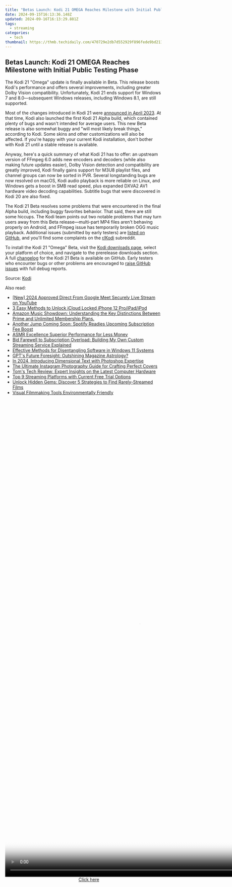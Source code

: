 ```yaml
---
title: "Betas Launch: Kodi 21 OMEGA Reaches Milestone with Initial Public Testing Phase"
date: 2024-09-15T16:13:36.148Z
updated: 2024-09-16T16:13:29.881Z
tags:
  - streaming
categories:
  - tech
thumbnail: https://thmb.techidaily.com/470729e2db7d552929f896fede9bd2112971e2401fbcd66ce15df928f6be58b2.jpg
---
```


## Betas Launch: Kodi 21 OMEGA Reaches Milestone with Initial Public Testing Phase

The Kodi 21 "Omega" update is finally available in Beta. This release boosts Kodi's performance and offers several improvements, including greater Dolby Vision compatibility. Unfortunately, Kodi 21 ends support for Windows 7 and 8.0—subsequent Windows releases, including Windows 8.1, are still supported.

 Most of the changes introduced in Kodi 21 were [announced in April 2023](https://facebook-video-content.techidaily.com/updated-crafting-your-online-identity-a-facebook-tutorial/). At that time, Kodi also launched the first Kodi 21 Alpha build, which contained plenty of bugs and wasn't intended for average users. This new Beta release is also somewhat buggy and "will most likely break things," according to Kodi. Some skins and other customizations will also be affected. If you're happy with your current Kodi installation, don't bother with Kodi 21 until a stable release is available.

 Anyway, here's a quick summary of what Kodi 21 has to offer: an upstream version of FFmpeg 6.0 adds new encoders and decoders (while also making future updates easier), Dolby Vision detection and compatibility are greatly improved, Kodi finally gains support for M3U8 playlist files, and channel groups can now be sorted in PVR. Several longstanding bugs are now resolved on macOS, Kodi audio playback is more reliable on Linux, and Windows gets a boost in SMB read speed, plus expanded DXVA2 AV1 hardware video decoding capabilities. Subtitle bugs that were discovered in Kodi 20 are also fixed.

 The Kodi 21 Beta resolves some problems that were encountered in the final Alpha build, including buggy favorites behavior. That said, there are still some hiccups. The Kodi team points out two notable problems that may turn users away from this Beta release—multi-part MP4 files aren't behaving properly on Android, and FFmpeg issue has temporarily broken OGG music playback. Additional issues (submitted by early testers) are [listed on GitHub](https://github.com/xbmc/xbmc/issues), and you'll find some complaints on the [r/Kodi](https://www.reddit.com/r/kodi/) subreddit.

 To install the Kodi 21 "Omega" Beta, visit the [Kodi downloads page](https://kodi.tv/download/), select your platform of choice, and navigate to the prerelease downloads section. A full [changelog](http://github.com/xbmc/xbmc/releases/tag/21.0b1-Omega) for the Kodi 21 Beta is available on GitHub. Early testers who encounter bugs or other problems are encouraged to [raise GitHub issues](http://github.com/xbmc/xbmc/issues) with full debug reports.

 Source: [Kodi](https://kodi.tv/article/kodi-omega-beta-1/)

<ins class="adsbygoogle"
     style="display:block"
     data-ad-format="autorelaxed"
     data-ad-client="ca-pub-7571918770474297"
     data-ad-slot="1223367746"></ins>

<ins class="adsbygoogle"
     style="display:block"
     data-ad-client="ca-pub-7571918770474297"
     data-ad-slot="8358498916"
     data-ad-format="auto"
     data-full-width-responsive="true"></ins>

<span class="atpl-alsoreadstyle">Also read:</span>
<div><ul>
<li><a href="https://facebook-video-share.techidaily.com/new-2024-approved-direct-from-google-meet-securely-live-stream-on-youtube/"><u>[New] 2024 Approved Direct From Google Meet Securely Live Stream on YouTube</u></a></li>
<li><a href="https://activate-lock.techidaily.com/3-easy-methods-to-unlock-icloud-locked-iphone-12-proipadipod-by-drfone-ios/"><u>3 Easy Methods to Unlock iCloud Locked iPhone 12 Pro/iPad/iPod</u></a></li>
<li><a href="https://media-tips.techidaily.com/amazon-music-showdown-understanding-the-key-distinctions-between-prime-and-unlimited-membership-plans/"><u>Amazon Music Showdown: Understanding the Key Distinctions Between Prime and Unlimited Membership Plans.</u></a></li>
<li><a href="https://media-tips.techidaily.com/another-jump-coming-soon-spotify-readies-upcoming-subscription-fee-boost/"><u>Another Jump Coming Soon: Spotify Readies Upcoming Subscription Fee Boost</u></a></li>
<li><a href="https://fox-glue.techidaily.com/asmr-excellence-superior-performance-for-less-money/"><u>ASMR Excellence Superior Performance for Less Money</u></a></li>
<li><a href="https://media-tips.techidaily.com/bid-farewell-to-subscription-overload-building-my-own-custom-streaming-service-explained/"><u>Bid Farewell to Subscription Overload: Building My Own Custom Streaming Service Explained</u></a></li>
<li><a href="https://tech-hub.techidaily.com/effective-methods-for-disentangling-software-in-windows-11-systems/"><u>Effective Methods for Disentangling Software in Windows 11 Systems</u></a></li>
<li><a href="https://tech-haven.techidaily.com/gpts-future-foresight-outshining-magazine-astrology/"><u>GPT's Future Foresight: Outshining Magazine Astrology?</u></a></li>
<li><a href="https://extra-guidance.techidaily.com/in-2024-introducing-dimensional-text-with-photoshop-expertise/"><u>In 2024, Introducing Dimensional Text with Photoshop Expertise</u></a></li>
<li><a href="https://instagram-video-files.techidaily.com/the-ultimate-instagram-photography-guide-for-crafting-perfect-covers/"><u>The Ultimate Instagram Photography Guide for Crafting Perfect Covers</u></a></li>
<li><a href="https://hardware-reviews.techidaily.com/toms-tech-review-expert-insights-on-the-latest-computer-hardware/"><u>Tom's Tech Review: Expert Insights on the Latest Computer Hardware</u></a></li>
<li><a href="https://media-tips.techidaily.com/top-9-streaming-platforms-with-current-free-trial-options/"><u>Top 9 Streaming Platforms with Current Free Trial Options</u></a></li>
<li><a href="https://media-tips.techidaily.com/unlock-hidden-gems-discover-5-strategies-to-find-rarely-streamed-films/"><u>Unlock Hidden Gems: Discover 5 Strategies to Find Rarely-Streamed Films</u></a></li>
<li><a href="https://extra-hints.techidaily.com/visual-filmmaking-tools-environmentally-friendly/"><u>Visual Filmmaking Tools Environmentally Friendly</u></a></li>
</ul></div>

<!-- affiliate ads begin -->
<span id="1424533">
					<video width="864" height="1536" style="cursor:pointer"
           poster="//a.impactradius-go.com/display-clicktoplayimage/1424533.png"
           onclick="if(!this.playClicked){this.play();this.setAttribute('controls',true);this.playClicked=true;}">
	   <source src="//a.impactradius-go.com/display-ad/16446-1424533">
	   <img src="//a.impactradius-go.com/display-clicktoplayimage/1424533.png" style="border: none; height: 100%; width: 100%; object-fit: contain">
	</video>
	<div style="width:540px;text-align:center"><a href="javascript:window.open(decodeURIComponent('https%3A%2F%2Flaganoo.pxf.io%2Fc%2F5597632%2F1424533%2F16446'), '_blank');void(0);">Click here</a></div>
</span>
<img height="0" width="0" src="https://imp.pxf.io/i/5597632/1424533/16446" style="position:absolute;visibility:hidden;" border="0" />
<!-- affiliate ads end -->

